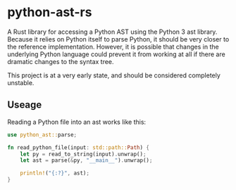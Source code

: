 # python-ast-rs
A Rust library for accessing a Python AST using the Python 3 ast library. Because it relies on Python itself to parse Python, it should be very closer to the reference implementation. However, it is possible that changes in the underlying Python language could prevent it from working at all if there are dramatic changes to the syntax tree.

This project is at a very early state, and should be considered completely unstable.

## Useage

Reading a Python file into an ast works like this:

```Rust
use python_ast::parse;

fn read_python_file(input: std::path::Path) {
    let py = read_to_string(input).unwrap();
    let ast = parse(&py, "__main__").unwrap();

    println!("{:?}", ast);
}

```


